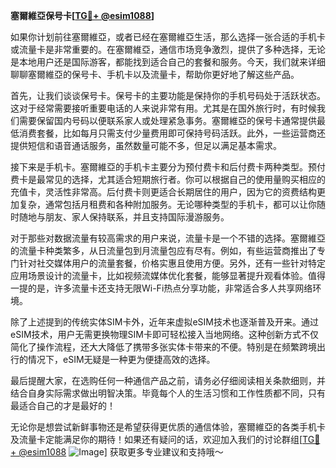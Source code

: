 **塞爾維亞保号卡[[TG💪+ @esim1088](https://t.me/s/esim1088)]**

如果你计划前往塞爾維亞，或者已经在塞爾維亞生活，那么选择一张合适的手机卡或流量卡是非常重要的。在塞爾維亞，通信市场竞争激烈，提供了多种选择，无论是本地用户还是国际游客，都能找到适合自己的套餐和服务。今天，我们就来详细聊聊塞爾維亞的保号卡、手机卡以及流量卡，帮助你更好地了解这些产品。

首先，让我们谈谈保号卡。保号卡的主要功能是保持你的手机号码处于活跃状态。这对于经常需要接听重要电话的人来说非常有用。尤其是在国外旅行时，有时候我们需要保留国内号码以便联系家人或处理紧急事务。塞爾維亞的保号卡通常提供最低消费套餐，比如每月只需支付少量费用即可保持号码活跃。此外，一些运营商还提供短信和语音通话服务，虽然数量可能不多，但足以满足基本需求。

接下来是手机卡。塞爾維亞的手机卡主要分为预付费卡和后付费卡两种类型。预付费卡是最常见的选择，尤其适合短期旅行者。你可以根据自己的使用量购买相应的充值卡，灵活性非常高。后付费卡则更适合长期居住的用户，因为它的资费结构更加复杂，通常包括月租费和各种附加服务。无论哪种类型的手机卡，都可以让你随时随地与朋友、家人保持联系，并且支持国际漫游服务。

对于那些对数据流量有较高需求的用户来说，流量卡是一个不错的选择。塞爾維亞的流量卡种类繁多，从日流量包到月流量包应有尽有。例如，有些运营商推出了专门针对社交媒体用户的流量套餐，价格实惠且使用方便。另外，还有一些针对特定应用场景设计的流量卡，比如视频流媒体优化套餐，能够显著提升观看体验。值得一提的是，许多流量卡还支持无限Wi-Fi热点分享功能，非常适合多人共享网络环境。

除了上述提到的传统实体SIM卡外，近年来虚拟eSIM技术也逐渐普及开来。通过eSIM技术，用户无需更换物理SIM卡即可轻松接入当地网络。这种创新方式不仅简化了操作流程，还大大降低了携带多张实体卡带来的不便。特别是在频繁跨境出行的情况下，eSIM无疑是一种更为便捷高效的选择。

最后提醒大家，在选购任何一种通信产品之前，请务必仔细阅读相关条款细则，并结合自身实际需求做出明智决策。毕竟每个人的生活习惯和工作性质都不同，只有最适合自己的才是最好的！

无论你是想尝试新鲜事物还是希望获得更优质的通信体验，塞爾維亞的各类手机卡及流量卡定能满足你的期待！如果还有疑问的话，欢迎加入我们的讨论群组[[TG💪+ @esim1088](https://t.me/s/esim1088) ![Image](https://i.postimg.cc/4NQfJmqS/Snipaste-2025-05-13-00-14-12.png)] 获取更多专业建议和支持哦～